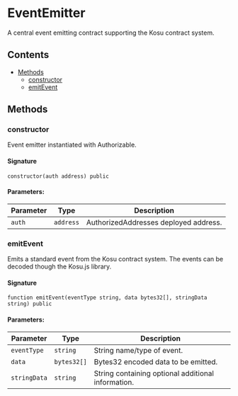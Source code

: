 # EventEmitter

A central event emitting contract supporting the Kosu contract system.

## Contents

-   [Methods](undefined)
    -   [constructor](#constructor)
    -   [emitEvent](#emitevent)

## Methods

### constructor

Event emitter instantiated with Authorizable.

#### Signature

```solidity
constructor(auth address) public
```

#### Parameters:

| Parameter | Type      | Description                           |
| --------- | --------- | ------------------------------------- |
| `auth`    | `address` | AuthorizedAddresses deployed address. |

### emitEvent

Emits a standard event from the Kosu contract system. The events can be decoded though the Kosu.js library.

#### Signature

```solidity
function emitEvent(eventType string, data bytes32[], stringData string) public
```

#### Parameters:

| Parameter    | Type        | Description                                        |
| ------------ | ----------- | -------------------------------------------------- |
| `eventType`  | `string`    | String name/type of event.                         |
| `data`       | `bytes32[]` | Bytes32 encoded data to be emitted.                |
| `stringData` | `string`    | String containing optional additional information. |
